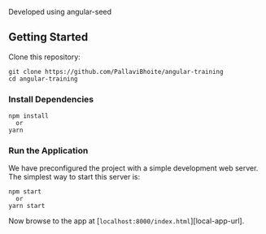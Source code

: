
Developed using angular-seed

## Getting Started

Clone this repository:

```
git clone https://github.com/PallaviBhoite/angular-training
cd angular-training
```

### Install Dependencies

```
npm install
  or
yarn 
```

### Run the Application

We have preconfigured the project with a simple development web server. The simplest way to start
this server is:

```
npm start
  or
yarn start
```

Now browse to the app at [`localhost:8000/index.html`][local-app-url].

